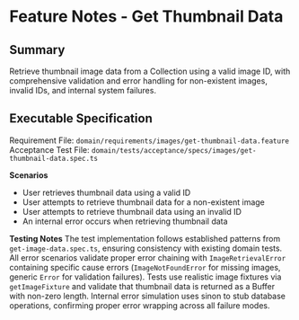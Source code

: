 # Feature Notes - Get Thumbnail Data

## Summary
Retrieve thumbnail image data from a Collection using a valid image ID, with comprehensive validation and error handling for non-existent images, invalid IDs, and internal system failures.

## Executable Specification
Requirement File: `domain/requirements/images/get-thumbnail-data.feature`
Acceptance Test File: `domain/tests/acceptance/specs/images/get-thumbnail-data.spec.ts`

**Scenarios**
- User retrieves thumbnail data using a valid ID
- User attempts to retrieve thumbnail data for a non-existent image
- User attempts to retrieve thumbnail data using an invalid ID
- An internal error occurs when retrieving thumbnail data

**Testing Notes**
The test implementation follows established patterns from `get-image-data.spec.ts`, ensuring consistency with existing domain tests. All error scenarios validate proper error chaining with `ImageRetrievalError` containing specific cause errors (`ImageNotFoundError` for missing images, generic `Error` for validation failures). Tests use realistic image fixtures via `getImageFixture` and validate that thumbnail data is returned as a Buffer with non-zero length. Internal error simulation uses sinon to stub database operations, confirming proper error wrapping across all failure modes.